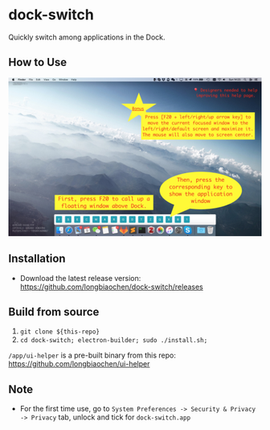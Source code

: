 # dock-switch
Quickly switch among applications in the Dock.

## How to Use
![A picture is worth a thousand words](https://github.com/longbiaochen/dock-switch/blob/master/help/screenshot-1.jpg)


## Installation
* Download the latest release version: https://github.com/longbiaochen/dock-switch/releases

## Build from source
1. `git clone ${this-repo}`
2. `cd dock-switch; electron-builder; sudo ./install.sh;`

``/app/ui-helper`` is a pre-built binary from this repo: https://github.com/longbiaochen/ui-helper


## Note
* For the first time use, go to ``System Preferences -> Security & Privacy -> Privacy`` tab, unlock and tick for ``dock-switch.app`` 
